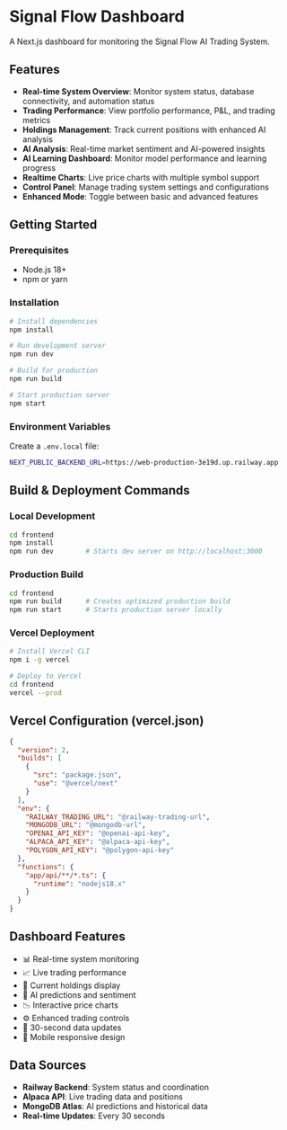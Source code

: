 # Signal Flow Dashboard

A Next.js dashboard for monitoring the Signal Flow AI Trading System.

## Features

- **Real-time System Overview**: Monitor system status, database connectivity, and automation status
- **Trading Performance**: View portfolio performance, P&L, and trading metrics
- **Holdings Management**: Track current positions with enhanced AI analysis
- **AI Analysis**: Real-time market sentiment and AI-powered insights
- **AI Learning Dashboard**: Monitor model performance and learning progress
- **Realtime Charts**: Live price charts with multiple symbol support
- **Control Panel**: Manage trading system settings and configurations
- **Enhanced Mode**: Toggle between basic and advanced features

## Getting Started

### Prerequisites

- Node.js 18+ 
- npm or yarn

### Installation

```bash
# Install dependencies
npm install

# Run development server
npm run dev

# Build for production
npm run build

# Start production server
npm start
```

### Environment Variables

Create a `.env.local` file:

```bash
NEXT_PUBLIC_BACKEND_URL=https://web-production-3e19d.up.railway.app
```

## Build & Deployment Commands

### Local Development
```bash
cd frontend
npm install
npm run dev        # Starts dev server on http://localhost:3000
```

### Production Build
```bash
cd frontend
npm run build      # Creates optimized production build
npm run start      # Starts production server locally
```

### Vercel Deployment
```bash
# Install Vercel CLI
npm i -g vercel

# Deploy to Vercel
cd frontend
vercel --prod
```

## Vercel Configuration (vercel.json)
```json
{
  "version": 2,
  "builds": [
    {
      "src": "package.json",
      "use": "@vercel/next"
    }
  ],
  "env": {
    "RAILWAY_TRADING_URL": "@railway-trading-url",
    "MONGODB_URL": "@mongodb-url",
    "OPENAI_API_KEY": "@openai-api-key",
    "ALPACA_API_KEY": "@alpaca-api-key",
    "POLYGON_API_KEY": "@polygon-api-key"
  },
  "functions": {
    "app/api/**/*.ts": {
      "runtime": "nodejs18.x"
    }
  }
}
```

## Dashboard Features
- 📊 Real-time system monitoring
- 📈 Live trading performance
- 💼 Current holdings display  
- 🤖 AI predictions and sentiment
- 📉 Interactive price charts
- ⚙️ Enhanced trading controls
- 🔄 30-second data updates
- 📱 Mobile responsive design

## Data Sources
- **Railway Backend**: System status and coordination
- **Alpaca API**: Live trading data and positions
- **MongoDB Atlas**: AI predictions and historical data
- **Real-time Updates**: Every 30 seconds
